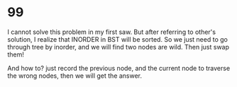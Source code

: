 # 99

I cannot solve this problem in my first saw. But after referring to other's solution, I realize that INORDER in BST will be sorted. So we just need to go through tree by inorder, and we will find two nodes are wild. Then just swap them!

And how to? just record the previous node, and the current node to traverse the wrong nodes, then we will get the answer.